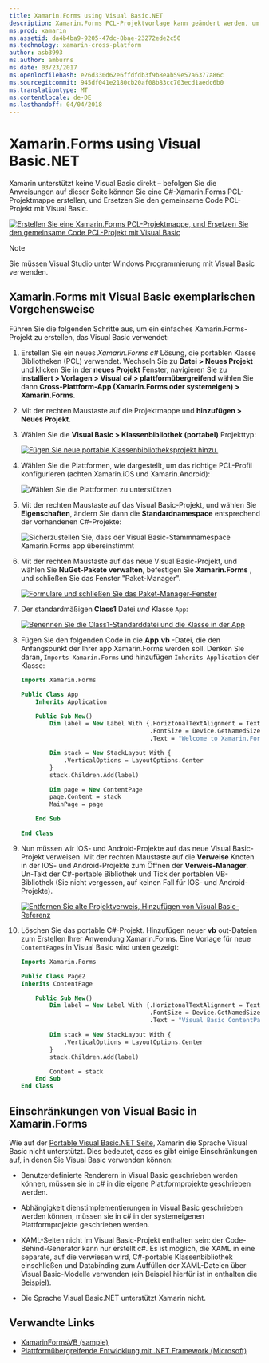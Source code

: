```yaml
---
title: Xamarin.Forms using Visual Basic.NET
description: Xamarin.Forms PCL-Projektvorlage kann geändert werden, um die Visual Basic für die Hauptassembly, ermöglicht Ihnen das Erstellen von plattformübergreifenden mobilen apps mithilfe von VB.NET effektiv verwenden.
ms.prod: xamarin
ms.assetid: da4b4ba9-9205-47dc-8bae-23272ede2c50
ms.technology: xamarin-cross-platform
author: asb3993
ms.author: amburns
ms.date: 03/23/2017
ms.openlocfilehash: e26d330d62e6ffdfdb3f9b8eab59e57a6377a86c
ms.sourcegitcommit: 945df041e2180cb20af08b83cc703ecd1aedc6b0
ms.translationtype: MT
ms.contentlocale: de-DE
ms.lasthandoff: 04/04/2018
---
```

# <a name="xamarinforms-using-visual-basicnet"></a>Xamarin.Forms using Visual Basic.NET

Xamarin unterstützt keine Visual Basic direkt – befolgen Sie die Anweisungen auf dieser Seite können Sie eine C#-Xamarin.Forms PCL-Projektmappe erstellen, und Ersetzen Sie den gemeinsame Code PCL-Projekt mit Visual Basic.

[![](xamarin-forms-images/hero-sml.png "Erstellen Sie eine Xamarin.Forms PCL-Projektmappe, und Ersetzen Sie den gemeinsame Code PCL-Projekt mit Visual Basic")](xamarin-forms-images/hero.png#lightbox)

> [!NOTE]
> Sie müssen Visual Studio unter Windows Programmierung mit Visual Basic verwenden.

## <a name="xamarinforms-with-visual-basic-walkthrough"></a>Xamarin.Forms mit Visual Basic exemplarischen Vorgehensweise

Führen Sie die folgenden Schritte aus, um ein einfaches Xamarin.Forms-Projekt zu erstellen, das Visual Basic verwendet:

1. Erstellen Sie ein neues *Xamarin.Forms c#* Lösung, die portablen Klasse Bibliotheken (PCL) verwendet.
Wechseln Sie zu **Datei > Neues Projekt** und klicken Sie in der **neues Projekt** Fenster, navigieren Sie zu **installiert > Vorlagen > Visual c# > plattformübergreifend** wählen Sie dann  **Cross-Plattform-App (Xamarin.Forms oder systemeigen) > Xamarin.Forms**.

2. Mit der rechten Maustaste auf die Projektmappe und **hinzufügen > Neues Projekt**.

3. Wählen Sie die **Visual Basic > Klassenbibliothek (portabel)** Projekttyp:

   [![](xamarin-forms-images/add-vb-2-sml.png "Fügen Sie neue portable Klassenbibliotheksprojekt hinzu.")](xamarin-forms-images/add-vb-2.png#lightbox)

4. Wählen Sie die Plattformen, wie dargestellt, um das richtige PCL-Profil konfigurieren (achten Xamarin.iOS und Xamarin.Android):

   ![](xamarin-forms-images/add-vb-3-sml.png "Wählen Sie die Plattformen zu unterstützen")

5. Mit der rechten Maustaste auf das Visual Basic-Projekt, und wählen Sie **Eigenschaften**, ändern Sie dann die **Standardnamespace** entsprechend der vorhandenen C#-Projekte:

   ![](xamarin-forms-images/add-vb-4s-sml.png "Sicherzustellen Sie, dass der Visual Basic-Stammnamespace Xamarin.Forms app übereinstimmt")

6. Mit der rechten Maustaste auf das neue Visual Basic-Projekt, und wählen Sie **NuGet-Pakete verwalten**, befestigen Sie **Xamarin.Forms** , und schließen Sie das Fenster "Paket-Manager".

   [![](xamarin-forms-images/add-vb-4-sml.png "Formulare und schließen Sie das Paket-Manager-Fenster")](xamarin-forms-images/add-vb-4.png#lightbox)

7. Der standardmäßigen **Class1** Datei *und* Klasse `App`:

   [![](xamarin-forms-images/add-vb-5-sml.png "Benennen Sie die Class1-Standarddatei und die Klasse in der App")](xamarin-forms-images/add-vb-5.png#lightbox)

8. Fügen Sie den folgenden Code in die **App.vb** -Datei, die den Anfangspunkt der Ihrer app Xamarin.Forms werden soll. Denken Sie daran, `Imports Xamarin.Forms` und hinzufügen `Inherits Application` der Klasse:

    ```vb 
    Imports Xamarin.Forms

    Public Class App
        Inherits Application

        Public Sub New()
            Dim label = New Label With {.HoriztonalTextAlignment = TextAlignment.Center,
                                        .FontSize = Device.GetNamedSize(NamedSize.Medium, GetType(Label)),
                                        .Text = "Welcome to Xamarin.Forms with Visual Basic.NET"}

            Dim stack = New StackLayout With {
                .VerticalOptions = LayoutOptions.Center
            }
            stack.Children.Add(label)

            Dim page = New ContentPage
            page.Content = stack
            MainPage = page

        End Sub

    End Class
    ```

9. Nun müssen wir IOS- und Android-Projekte auf das neue Visual Basic-Projekt verweisen.
Mit der rechten Maustaste auf die **Verweise** Knoten in der IOS- und Android-Projekte zum Öffnen der **Verweis-Manager**. Un-Takt der C#-portable Bibliothek und Tick der portablen VB-Bibliothek (Sie nicht vergessen, auf keinen Fall für IOS- und Android-Projekte).

   [![](xamarin-forms-images/add-vb-8-sml.png "Entfernen Sie alte Projektverweis, Hinzufügen von Visual Basic-Referenz")](xamarin-forms-images/add-vb-8.png#lightbox)

10. Löschen Sie das portable C#-Projekt. Hinzufügen neuer **vb** out-Dateien zum Erstellen Ihrer Anwendung Xamarin.Forms. Eine Vorlage für neue `ContentPage`s in Visual Basic wird unten gezeigt:

    ```vb
    Imports Xamarin.Forms

    Public Class Page2
    Inherits ContentPage

        Public Sub New()
            Dim label = New Label With {.HoriztonalTextAlignment = TextAlignment.Center,
                                        .FontSize = Device.GetNamedSize(NamedSize.Medium, GetType(Label)),
                                        .Text = "Visual Basic ContentPage"}

            Dim stack = New StackLayout With {
                .VerticalOptions = LayoutOptions.Center
            }
            stack.Children.Add(label)

            Content = stack
        End Sub
    End Class
    ```

## <a name="limitations-of-visual-basic-in-xamarinforms"></a>Einschränkungen von Visual Basic in Xamarin.Forms

Wie auf der [Portable Visual Basic.NET Seite](~/cross-platform/platform/visual-basic/index.md), Xamarin die Sprache Visual Basic nicht unterstützt. Dies bedeutet, dass es gibt einige Einschränkungen auf, in denen Sie Visual Basic verwenden können:

 - Benutzerdefinierte Renderern in Visual Basic geschrieben werden können, müssen sie in c# in die eigene Plattformprojekte geschrieben werden.

 - Abhängigkeit dienstimplementierungen in Visual Basic geschrieben werden können, müssen sie in c# in der systemeigenen Plattformprojekte geschrieben werden.

 - XAML-Seiten nicht im Visual Basic-Projekt enthalten sein: der Code-Behind-Generator kann nur erstellt c#. Es ist möglich, die XAML in eine separate, auf die verwiesen wird, C#-portable Klassenbibliothek einschließen und Databinding zum Auffüllen der XAML-Dateien über Visual Basic-Modelle verwenden (ein Beispiel hierfür ist in enthalten die [Beispiel](https://github.com/xamarin/mobile-samples/tree/master/VisualBasic/XamarinFormsVB/XamlPages)).

 - Die Sprache Visual Basic.NET unterstützt Xamarin nicht.

## <a name="related-links"></a>Verwandte Links

- [XamarinFormsVB (sample)](https://github.com/xamarin/mobile-samples/tree/master/VisualBasic/XamarinFormsVB)
- [Plattformübergreifende Entwicklung mit .NET Framework (Microsoft)](http://msdn.microsoft.com/en-us/library/gg597391(v=vs.110).aspx)
